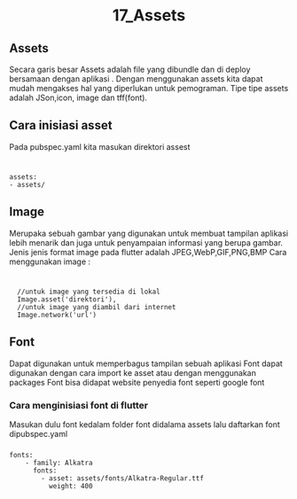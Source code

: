 <h1 align="center"> 
17_Assets
</h1>

## Assets 
Secara garis besar Assets adalah file yang dibundle dan di deploy bersamaan dengan aplikasi . Dengan menggunakan assets kita dapat mudah mengakses hal yang diperlukan untuk pemograman. Tipe tipe assets adalah JSon,icon, image dan tff(font).

## Cara inisiasi asset
Pada pubspec.yaml kita masukan direktori assest
# 
    
    assets:
    - assets/
## Image 
Merupaka sebuah gambar yang digunakan untuk membuat tampilan aplikasi lebih menarik dan juga untuk penyampaian informasi yang berupa gambar.
Jenis jenis format image pada flutter adalah JPEG,WebP,GIF,PNG,BMP
Cara menggunakan image :
# 
      //untuk image yang tersedia di lokal
      Image.asset('direktori'),
      //untuk image yang diambil dari internet
      Image.network('url')
## Font 
Dapat digunakan untuk memperbagus tampilan sebuah aplikasi
Font dapat digunakan dengan cara import ke asset atau dengan menggunakan packages
Font bisa didapat website penyedia font seperti google font

### Cara menginisiasi font di flutter
Masukan dulu font kedalam folder font didalama assets
lalu daftarkan font dipubspec.yaml
### 
    fonts:
        - family: Alkatra
          fonts:
            - asset: assets/fonts/Alkatra-Regular.ttf
              weight: 400
